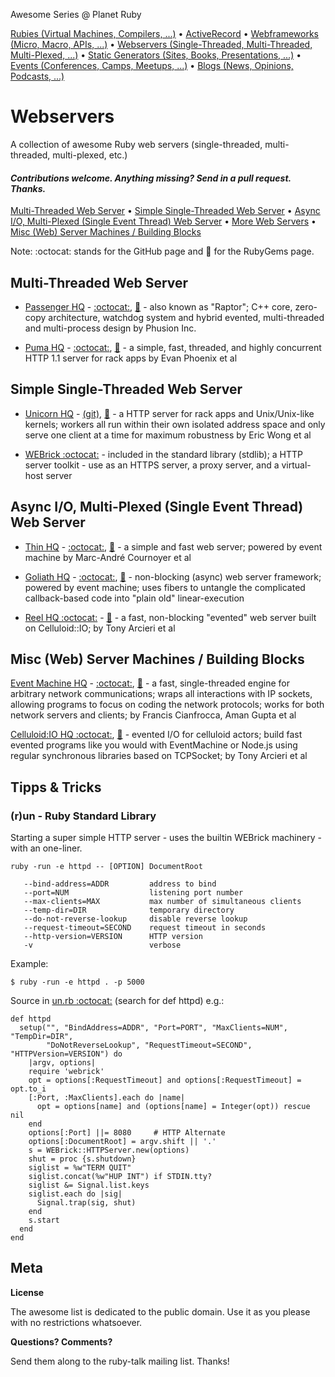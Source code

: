 Awesome Series @ Planet Ruby

[Rubies (Virtual Machines, Compilers, ...)](https://github.com/planetruby/awesome-rubies) • 
[ActiveRecord](https://github.com/planetruby/awesome-activerecord)  •
[Webframeworks (Micro, Macro, APIs, ...)](https://github.com/planetruby/awesome-webframeworks) •
[Webservers (Single-Threaded, Multi-Threaded, Multi-Plexed, ...)](https://github.com/planetruby/awesome-webservers) •
[Static Generators (Sites, Books, Presentations, ...)](https://github.com/planetruby/awesome-staticgen) •
[Events (Conferences, Camps, Meetups, ...)](https://github.com/planetruby/awesome-events) •
[Blogs (News, Opinions, Podcasts, ...)](https://github.com/planetruby/awesome-blogs)


# Webservers

A collection of awesome Ruby web servers (single-threaded, multi-threaded, multi-plexed, etc.)

#### _Contributions welcome. Anything missing? Send in a pull request. Thanks._

[Multi-Threaded Web Server](#multi-threaded-web-server) •
[Simple Single-Threaded Web Server](#simple-single-threaded-web-server) •
[Async I/O, Multi-Plexed (Single Event Thread) Web Server](#async-io-multi-plexed-single-event-thread-web-server) •
[More Web Servers](#more-web-servers) •
[Misc (Web) Server Machines / Building Blocks](#mics-web-server-machines)

Note: :octocat: stands for the GitHub page and :gem: for the RubyGems page.


## Multi-Threaded Web Server

- [Passenger HQ](https://www.phusionpassenger.com) - [:octocat:](https://github.com/phusion/passenger), [:gem:](https://rubygems.org/gems/passenger) - also known as "Raptor"; C++ core, zero-copy architecture, watchdog system and 
       hybrid evented, multi-threaded and multi-process design by Phusion Inc.

- [Puma HQ](http://puma.io) - [:octocat:](https://github.com/puma/puma), [:gem:](https://rubygems.org/gems/puma) - a simple, fast, threaded, and highly concurrent HTTP 1.1 server for rack apps by Evan Phoenix et al


## Simple Single-Threaded Web Server

- [Unicorn HQ](http://unicorn.bogomips.org) - [(git)](http://bogomips.org/unicorn.git), [:gem:](https://rubygems.org/gems/unicorn) - a HTTP server for rack apps and Unix/Unix-like kernels; workers all run within their own isolated address space and only serve one client at a time for maximum robustness by Eric Wong et al

- [WEBrick :octocat:](https://github.com/ruby/ruby/blob/trunk/lib/webrick.rb) - included in the standard library (stdlib); a HTTP server toolkit - use as an HTTPS server, a proxy server, and a virtual-host server


## Async I/O, Multi-Plexed (Single Event Thread) Web Server 

- [Thin HQ](http://code.macournoyer.com/thin) - [:octocat:](https://github.com/macournoyer/thin), [:gem:](https://rubygems.org/gems/thin) - a simple and fast web server; powered by event machine by Marc-André Cournoyer et al

- [Goliath HQ](http://goliath.io) - [:octocat:](https://github.com/postrank-labs/goliath), [:gem:](https://rubygems.org/gems/goliath) - non-blocking (async) web server framework; powered by event machine; uses fibers to untangle the complicated callback-based code into "plain old" linear-execution

- [Reel HQ :octocat:](https://github.com/celluloid/reel) - [:gem:](https://rubygems.org/gems/reel) -  a fast, non-blocking "evented" web server built on Celluloid::IO; by Tony Arcieri et al


## Misc (Web) Server Machines / Building Blocks

[Event Machine HQ](http://rubyeventmachine.com) - [:octocat:](https://github.com/eventmachine/eventmachine), [:gem:](https://rubygems.org/gems/eventmachine) -  a fast, single-threaded engine for arbitrary network communications; wraps all interactions with IP sockets, allowing programs  to focus on coding the network protocols; works for both network servers and clients; by Francis Cianfrocca, Aman Gupta et al

[Celluloid:IO HQ :octocat:](https://github.com/celluloid/celluloid-io), [:gem:](https://rubygems.org/gems/celluloid-io) - evented I/O for celluloid actors; build fast evented programs like you would with EventMachine or Node.js using regular synchronous libraries based on TCPSocket; by Tony Arcieri et al 


## Tipps & Tricks

### (r)un - Ruby Standard Library

Starting a super simple HTTP server - uses the builtin WEBrick machinery -  with an one-liner.

~~~
ruby -run -e httpd -- [OPTION] DocumentRoot

   --bind-address=ADDR         address to bind
   --port=NUM                  listening port number
   --max-clients=MAX           max number of simultaneous clients
   --temp-dir=DIR              temporary directory
   --do-not-reverse-lookup     disable reverse lookup
   --request-timeout=SECOND    request timeout in seconds
   --http-version=VERSION      HTTP version
   -v                          verbose
~~~

Example:

~~~
$ ruby -run -e httpd . -p 5000
~~~

Source in [un.rb :octocat:](https://github.com/ruby/ruby/blob/trunk/lib/un.rb) (search for def httpd) e.g.:

~~~
def httpd
  setup("", "BindAddress=ADDR", "Port=PORT", "MaxClients=NUM", "TempDir=DIR",
        "DoNotReverseLookup", "RequestTimeout=SECOND", "HTTPVersion=VERSION") do
    |argv, options|
    require 'webrick'
    opt = options[:RequestTimeout] and options[:RequestTimeout] = opt.to_i
    [:Port, :MaxClients].each do |name|
      opt = options[name] and (options[name] = Integer(opt)) rescue nil
    end
    options[:Port] ||= 8080     # HTTP Alternate
    options[:DocumentRoot] = argv.shift || '.'
    s = WEBrick::HTTPServer.new(options)
    shut = proc {s.shutdown}
    siglist = %w"TERM QUIT"
    siglist.concat(%w"HUP INT") if STDIN.tty?
    siglist &= Signal.list.keys
    siglist.each do |sig|
      Signal.trap(sig, shut)
    end
    s.start
  end
end
~~~


## Meta

**License**

The awesome list is dedicated to the public domain. Use it as you please with no restrictions whatsoever.

**Questions? Comments?**

Send them along to the ruby-talk mailing list. Thanks!

